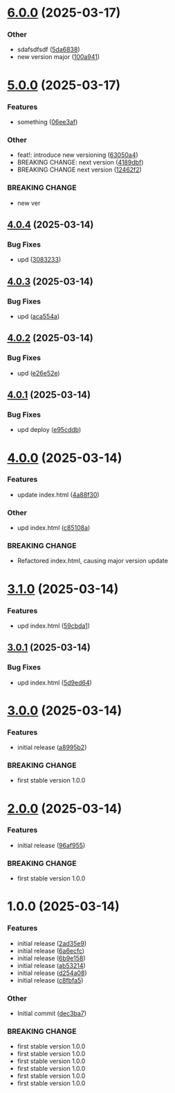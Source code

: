 # [6.0.0](https://github.com/maksim201281/releases/compare/v5.0.0...v6.0.0) (2025-03-17)

### Other

- sdafsdfsdf ([5da6838](https://github.com/maksim201281/releases/commit/5da6838a492a412bfd90f19d44120013466ec010))
- new version major ([100a941](https://github.com/maksim201281/releases/commit/100a941d936cadab488e6c16781ad69674b78a74))

# [5.0.0](https://github.com/maksim201281/releases/compare/v4.0.4...v5.0.0) (2025-03-17)

### Features

- something ([06ee3af](https://github.com/maksim201281/releases/commit/06ee3af284513e6cb5e19584aec40c0ba83582a5))

### Other

- feat!: introduce new versioning ([63050a4](https://github.com/maksim201281/releases/commit/63050a4c9222fbc89b1a2b1694ee057cd796f120))
- BREAKING CHANGE: next version ([4189dbf](https://github.com/maksim201281/releases/commit/4189dbf2cc11136f98902d570af5a30c4583328e))
- BREAKING CHANGE next version ([12462f2](https://github.com/maksim201281/releases/commit/12462f21132d9dc306159ccaa24c763b51c47c4d))

### BREAKING CHANGE

- new ver

## [4.0.4](https://github.com/maksim201281/releases/compare/v4.0.3...v4.0.4) (2025-03-14)

### Bug Fixes

- upd ([3083233](https://github.com/maksim201281/releases/commit/3083233d619ed9c36e22526896fd3280b394bfd9))

## [4.0.3](https://github.com/maksim201281/releases/compare/v4.0.2...v4.0.3) (2025-03-14)

### Bug Fixes

- upd ([aca554a](https://github.com/maksim201281/releases/commit/aca554a62ed7f05b11bcfa2be2f1f1e1e3154fe6))

## [4.0.2](https://github.com/maksim201281/releases/compare/v4.0.1...v4.0.2) (2025-03-14)

### Bug Fixes

- upd ([e26e52e](https://github.com/maksim201281/releases/commit/e26e52eca598ca95b892a88563203cddfae20e50))

## [4.0.1](https://github.com/maksim201281/releases/compare/v4.0.0...v4.0.1) (2025-03-14)

### Bug Fixes

- upd deploy ([e95cddb](https://github.com/maksim201281/releases/commit/e95cddb1a2e964f2de96179763db853cded7c530))

# [4.0.0](https://github.com/maksim201281/releases/compare/v3.1.0...v4.0.0) (2025-03-14)

### Features

- update index.html ([4a88f30](https://github.com/maksim201281/releases/commit/4a88f30aa2b088106079384bb98250d3e4da3f2e))

### Other

- upd index.html ([c85108a](https://github.com/maksim201281/releases/commit/c85108ac23af3822b79e2c99e50f81b78ed8b47f))

### BREAKING CHANGE

- Refactored index.html, causing major version update

# [3.1.0](https://github.com/maksim201281/releases/compare/v3.0.1...v3.1.0) (2025-03-14)

### Features

- upd index.html ([59cbda1](https://github.com/maksim201281/releases/commit/59cbda1cd3ac17466fe9457fef1bb98a8e6e9c99))

## [3.0.1](https://github.com/maksim201281/releases/compare/v3.0.0...v3.0.1) (2025-03-14)

### Bug Fixes

- upd index.html ([5d9ed64](https://github.com/maksim201281/releases/commit/5d9ed64fdac7f5f17797b879f88378b5d1381a8e))

# [3.0.0](https://github.com/maksim201281/releases/compare/v2.0.0...v3.0.0) (2025-03-14)

### Features

- initial release ([a8995b2](https://github.com/maksim201281/releases/commit/a8995b2fe465449d48a493fa712273140297bf0e))

### BREAKING CHANGE

- first stable version 1.0.0

# [2.0.0](https://github.com/maksim201281/releases/compare/v1.0.0...v2.0.0) (2025-03-14)

### Features

- initial release ([96af955](https://github.com/maksim201281/releases/commit/96af955c8ce4a0b80f871353ac2d4bfd63f2a24d))

### BREAKING CHANGE

- first stable version 1.0.0

# 1.0.0 (2025-03-14)

### Features

- initial release ([2ad35e9](https://github.com/maksim201281/releases/commit/2ad35e910b3b17a639d5a0db55d5da4fe3104a8e))
- initial release ([6a6ecfc](https://github.com/maksim201281/releases/commit/6a6ecfc3be89c7532b8bdbae3e5bdd8f6fe0c95f))
- initial release ([6b9e158](https://github.com/maksim201281/releases/commit/6b9e1586013b5138594f042fbf27996fab6c7cf6))
- initial release ([ab53214](https://github.com/maksim201281/releases/commit/ab53214bfb7f9c75a4a70deb32ab4eadfa530b2d))
- initial release ([d254a08](https://github.com/maksim201281/releases/commit/d254a0839bba299545033197516950721010b1d0))
- initial release ([c8fbfa5](https://github.com/maksim201281/releases/commit/c8fbfa57ab53191c9dcd9c460e1c8ab4da02d09e))

### Other

- Initial commit ([dec3ba7](https://github.com/maksim201281/releases/commit/dec3ba726d96814695bb0a2832727ac9ac8a3f00))

### BREAKING CHANGE

- first stable version 1.0.0
- first stable version 1.0.0
- first stable version 1.0.0
- first stable version 1.0.0
- first stable version 1.0.0
- first stable version 1.0.0

